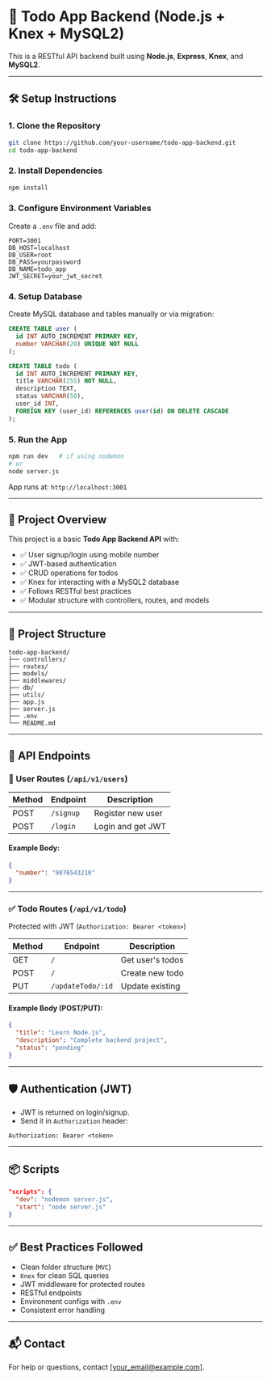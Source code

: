 # 📝 Todo App Backend (Node.js + Knex + MySQL2)

This is a RESTful API backend built using **Node.js**, **Express**, **Knex**, and **MySQL2**.

---

## 🛠 Setup Instructions

### 1. Clone the Repository

```bash
git clone https://github.com/your-username/todo-app-backend.git
cd todo-app-backend
```

### 2. Install Dependencies

```bash
npm install
```

### 3. Configure Environment Variables

Create a `.env` file and add:

```env
PORT=3001
DB_HOST=localhost
DB_USER=root
DB_PASS=yourpassword
DB_NAME=todo_app
JWT_SECRET=your_jwt_secret
```

### 4. Setup Database

Create MySQL database and tables manually or via migration:

```sql
CREATE TABLE user (
  id INT AUTO_INCREMENT PRIMARY KEY,
  number VARCHAR(20) UNIQUE NOT NULL
);

CREATE TABLE todo (
  id INT AUTO_INCREMENT PRIMARY KEY,
  title VARCHAR(255) NOT NULL,
  description TEXT,
  status VARCHAR(50),
  user_id INT,
  FOREIGN KEY (user_id) REFERENCES user(id) ON DELETE CASCADE
);
```

### 5. Run the App

```bash
npm run dev   # if using nodemon
# or
node server.js
```

App runs at: `http://localhost:3001`

---

## 📖 Project Overview

This project is a basic **Todo App Backend API** with:

- ✅ User signup/login using mobile number
- ✅ JWT-based authentication
- ✅ CRUD operations for todos
- ✅ Knex for interacting with a MySQL2 database
- ✅ Follows RESTful best practices
- ✅ Modular structure with controllers, routes, and models

---

## 📁 Project Structure

```
todo-app-backend/
├── controllers/
├── routes/
├── models/
├── middlewares/
├── db/
├── utils/
├── app.js
├── server.js
├── .env
└── README.md
```

---

## 🔐 API Endpoints

### 👤 User Routes (`/api/v1/users`)

| Method | Endpoint       | Description       |
|--------|----------------|-------------------|
| POST   | `/signup`      | Register new user |
| POST   | `/login`       | Login and get JWT |

#### Example Body:
```json
{
  "number": "9876543210"
}
```

---

### ✅ Todo Routes (`/api/v1/todo`)

Protected with JWT (`Authorization: Bearer <token>`)

| Method | Endpoint               | Description        |
|--------|------------------------|--------------------|
| GET    | `/`                    | Get user's todos   |
| POST   | `/`                    | Create new todo    |
| PUT    | `/updateTodo/:id`      | Update existing    |

#### Example Body (POST/PUT):
```json
{
  "title": "Learn Node.js",
  "description": "Complete backend project",
  "status": "pending"
}
```

---

## 🛡️ Authentication (JWT)

- JWT is returned on login/signup.
- Send it in `Authorization` header:

```
Authorization: Bearer <token>
```

---

## 📦 Scripts

```json
"scripts": {
  "dev": "nodemon server.js",
  "start": "node server.js"
}
```

---

## ✅ Best Practices Followed

- Clean folder structure (`MVC`)
- `Knex` for clean SQL queries
- JWT middleware for protected routes
- RESTful endpoints
- Environment configs with `.env`
- Consistent error handling

---

## 📬 Contact

For help or questions, contact [your_email@example.com].